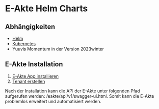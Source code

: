 # E-Akte Helm Charts

## Abhängigkeiten

- [Helm](https://helm.sh/docs/intro/install/)
- [Kubernetes](https://kubernetes.io/docs/setup/)
- Yuuvis Momentum in der Version 2023winter

## E-Akte Installation

1. [E-Akte App installieren](doc/setup-eakte-app.md)
2. [Tenant erstellen](doc/setup-eakte-tenant.md)

Nach der Installation kann die API der E-Akte unter folgenden Pfad aufgerufen werden: /eakte/api/v1/swagger-ui.html.
Somit kann die E-Akte problemlos erweitert und automatisiert werden.
